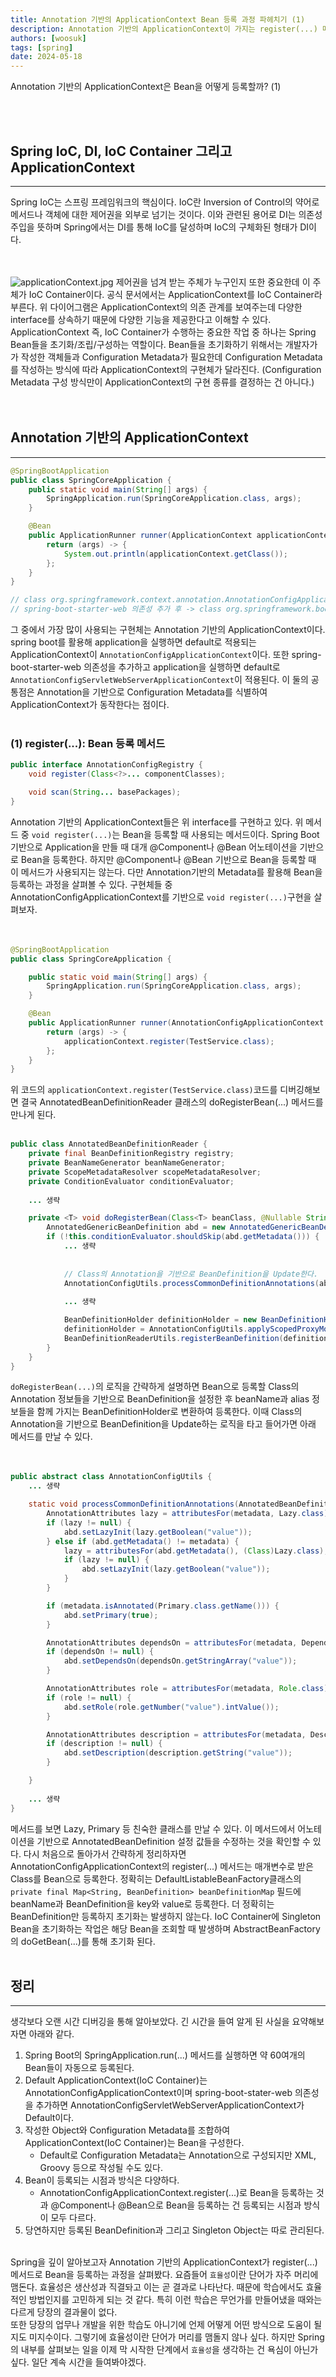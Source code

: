 ```yaml
---
title: Annotation 기반의 ApplicationContext Bean 등록 과정 파헤치기 (1)
description: Annotation 기반의 ApplicationContext이 가지는 register(...) 메서드의 동작 방식을 알아본다.
authors: [woosuk]
tags: [spring]
date: 2024-05-18
---
```

Annotation 기반의 ApplicationContext은 Bean을 어떻게 등록할까? (1)
<!-- truncate -->
<br></br>


## Spring IoC, DI, IoC Container 그리고 ApplicationContext
---
Spring IoC는 스프링 프레임워크의 핵심이다. IoC란 Inversion of Control의 약어로 메서드나 객체에 대한 제어권을 외부로 넘기는 것이다.
이와 관련된 용어로 DI는 의존성 주입을 뜻하며 Spring에서는 DI를 통해 IoC를 달성하며 IoC의 구체화된 형태가 DI이다.   
<br></br>

![applicationContext.jpg](img/applicationContext.jpg)
제어권을 넘겨 받는 주체가 누구인지 또한 중요한데 이 주체가 IoC Container이다. 공식 문서에서는 ApplicationContext를 IoC Container라 부른다.
위 다이어그램은 ApplicationContext의 의존 관계를 보여주는데 다양한 interface를 상속하기 때문에 다양한 기능을 제공한다고 이해할 수 있다. 
ApplicationContext 즉, IoC Container가 수행하는 중요한 작업 중 하나는 Spring Bean들을 초기화/조립/구성하는 역할이다. 
Bean들을 초기화하기 위해서는 개발자가가 작성한 객체들과 Configuration Metadata가 필요한데 Configuration Metadata를 작성하는 방식에 따라 ApplicationContext의 구현체가 달라진다. (Configuration Metadata 구성 방식만이 ApplicationContext의 구현 종류를 결정하는 건 아니다.)  
<br></br>

## Annotation 기반의 ApplicationContext
---
``` java
@SpringBootApplication
public class SpringCoreApplication {
    public static void main(String[] args) {
        SpringApplication.run(SpringCoreApplication.class, args);
    }

    @Bean
    public ApplicationRunner runner(ApplicationContext applicationContext) {
        return (args) -> {
            System.out.println(applicationContext.getClass());
        };
    }
}

// class org.springframework.context.annotation.AnnotationConfigApplicationContext
// spring-boot-starter-web 의존성 추가 후 -> class org.springframework.boot.web.servlet.context.AnnotationConfigServletWebServerApplicationContext
```
그 중에서 가장 많이 사용되는 구현체는 Annotation 기반의 ApplicationContext이다.
spring boot를 활용해 application을 실행하면 default로 적용되는 ApplicationContext이 `AnnotationConfigApplicationContext`이다. 
또한 spring-boot-starter-web 의존성을 추가하고 application을 실행하면 default로 `AnnotationConfigServletWebServerApplicationContext`이 적용된다.
이 둘의 공통점은 Annotation을 기반으로 Configuration Metadata를 식별하여 ApplicationContext가 동작한다는 점이다.
<br></br>

### (1) register(...): Bean 등록 메서드
``` java
public interface AnnotationConfigRegistry {
    void register(Class<?>... componentClasses);

    void scan(String... basePackages);
}
```
Annotation 기반의 ApplicationContext들은 위 interface를 구현하고 있다. 위 메서드 중 `void register(...)`는 Bean을 등록할 때 사용되는 메서드이다.
Spring Boot 기반으로 Application을 만들 때 대개 @Component나 @Bean 어노테이션을 기반으로 Bean을 등록한다. 하지만 @Component나 @Bean 기반으로 Bean을 등록할 때 이 메서드가 사용되지는 않는다.
다만 Annotation기반의 Metadata를 활용해 Bean을 등록하는 과정을 살펴볼 수 있다. 구현체들 중 AnnotationConfigApplicationContext를 기반으로 `void register(...)`구현을 살펴보자.   
<br></br>

```java
@SpringBootApplication
public class SpringCoreApplication {

    public static void main(String[] args) {
        SpringApplication.run(SpringCoreApplication.class, args);
    }

    @Bean
    public ApplicationRunner runner(AnnotationConfigApplicationContext applicationContext ) {
        return (args) -> {
            applicationContext.register(TestService.class);
        };
    }
}
```
위 코드의 `applicationContext.register(TestService.class)`코드를 디버깅해보면 결국 AnnotatedBeanDefinitionReader 클래스의 doRegisterBean(...) 메서드를 만나게 된다.
<br></br>

```java
public class AnnotatedBeanDefinitionReader {
    private final BeanDefinitionRegistry registry;
    private BeanNameGenerator beanNameGenerator;
    private ScopeMetadataResolver scopeMetadataResolver;
    private ConditionEvaluator conditionEvaluator;
    
    ... 생략

    private <T> void doRegisterBean(Class<T> beanClass, @Nullable String name, @Nullable Class<? extends Annotation>[] qualifiers, @Nullable Supplier<T> supplier, @Nullable BeanDefinitionCustomizer[] customizers) {
        AnnotatedGenericBeanDefinition abd = new AnnotatedGenericBeanDefinition(beanClass);
        if (!this.conditionEvaluator.shouldSkip(abd.getMetadata())) {
            ... 생략
        
        
            // Class의 Annotation을 기반으로 BeanDefinition을 Update한다.
            AnnotationConfigUtils.processCommonDefinitionAnnotations(abd);
            
            ... 생략

            BeanDefinitionHolder definitionHolder = new BeanDefinitionHolder(abd, beanName);
            definitionHolder = AnnotationConfigUtils.applyScopedProxyMode(scopeMetadata, definitionHolder, this.registry);
            BeanDefinitionReaderUtils.registerBeanDefinition(definitionHolder, this.registry);
        }
    }
}
```
`doRegisterBean(...)`의 로직을 간략하게 설명하면 Bean으로 등록할 Class의 Annotation 정보들을 기반으로 BeanDefinition을 설정한 후 beanName과 alias 정보들을 함께 가지는 BeanDefinitionHolder로 변환하여 등록한다. 
이때 Class의 Annotation을 기반으로 BeanDefinition을 Update하는 로직을 타고 들어가면 아래 메서드를 만날 수 있다.   
<br></br>

```java
public abstract class AnnotationConfigUtils {
    ... 생략

    static void processCommonDefinitionAnnotations(AnnotatedBeanDefinition abd, AnnotatedTypeMetadata metadata) {
        AnnotationAttributes lazy = attributesFor(metadata, Lazy.class);
        if (lazy != null) {
            abd.setLazyInit(lazy.getBoolean("value"));
        } else if (abd.getMetadata() != metadata) {
            lazy = attributesFor(abd.getMetadata(), (Class)Lazy.class);
            if (lazy != null) {
                abd.setLazyInit(lazy.getBoolean("value"));
            }
        }

        if (metadata.isAnnotated(Primary.class.getName())) {
            abd.setPrimary(true);
        }

        AnnotationAttributes dependsOn = attributesFor(metadata, DependsOn.class);
        if (dependsOn != null) {
            abd.setDependsOn(dependsOn.getStringArray("value"));
        }

        AnnotationAttributes role = attributesFor(metadata, Role.class);
        if (role != null) {
            abd.setRole(role.getNumber("value").intValue());
        }

        AnnotationAttributes description = attributesFor(metadata, Description.class);
        if (description != null) {
            abd.setDescription(description.getString("value"));
        }

    }
    
    ... 생략
}
```
메서드를 보면 Lazy, Primary 등 친숙한 클래스를 만날 수 있다. 이 메서드에서 어노테이션을 기반으로 AnnotatedBeanDefinition 설정 값들을 수정하는 것을 확인할 수 있다. 
다시 처음으로 돌아가서 간략하게 정리하자면 AnnotationConfigApplicationContext의 register(...) 메서드는 매개변수로 받은 Class를 Bean으로 등록한다. 정확히는 DefaultListableBeanFactory클래스의 `private final Map<String, BeanDefinition> beanDefinitionMap` 필드에 beanName과 BeanDefinition을 key와 value로 등록한다. 
더 정확히는 BeanDefinition만 등록하지 초기화는 발생하지 않는다. IoC Container에 Singleton Bean을 초기화하는 작업은 해당 Bean을 조회할 때 발생하며 AbstractBeanFactory의 doGetBean(...)를 통해 초기화 된다.
<br></br>

## 정리
---
생각보다 오랜 시간 디버깅을 통해 알아보았다. 긴 시간을 들여 알게 된 사실을 요약해보자면 아래와 같다.
1. Spring Boot의 SpringApplication.run(...) 메서드를 실행하면 약 60여개의 Bean들이 자동으로 등록된다.
2. Default ApplicationContext(IoC Container)는 AnnotationConfigApplicationContext이며 spring-boot-stater-web 의존성을 추가하면 AnnotationConfigServletWebServerApplicationContext가 Default이다.
3. 작성한 Object와 Configuration Metadata를 조합하여 ApplicationContext(IoC Container)는 Bean을 구성한다.
   - Default로 Configuration Metadata는 Annotation으로 구성되지만 XML, Groovy 등으로 작성될 수도 있다.
4. Bean이 등록되는 시점과 방식은 다양하다.
   - AnnotationConfigApplicationContext.register(...)로 Bean을 등록하는 것과 @Component나 @Bean으로 Bean을 등록하는 건 등록되는 시점과 방식이 모두 다르다.
5. 당연하지만 등록된 BeanDefinition과 그리고 Singleton Object는 따로 관리된다.
<br></br> 

Spring을 깊이 알아보고자 Annotation 기반의 ApplicationContext가 register(...) 메서드로 Bean을 등록하는 과정을 살펴봤다. 요즘들어 `효율성`이란 단어가 자주 머리에 맴돈다. 
효율성은 생산성과 직결돠고 이는 곧 결과로 나타난다. 때문에 학습에서도 효율적인 방법인지를 고민하게 되는 것 같다. 특히 이런 학습은 무언가를 만들어냈을 때와는 다르게 당장의 결과물이 없다.  
또한 당장의 업무나 개발을 위한 학습도 아니기에 언제 어떻게 어떤 방식으로 도움이 될지도 미지수이다. 그렇기에 효율성이란 단어가 머리를 맴돌지 않나 싶다. 
하지만 Spring의 내부를 살펴보는 일을 이제 막 시작한 단계에서 `효율성`을 생각하는 건 욕심이 아닌가 싶다. 일단 계속 시간을 들여봐야겠다.




